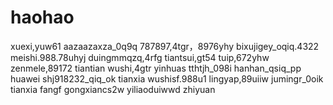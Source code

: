 # haohao
xuexi,yuw61
aazaazaxza_0q9q
787897,4tgr，8976yhy
bixujigey_oqiq.4322
meishi.988.78uhyj
duingmmqzq,4rfg
tiantsui,gt54
tuip,672yhw
zenmele,89172
tiantian
wushi,4gtr
yinhuas
tthtjh_098i
hanhan_qsiq_pp
huawei
shj918232_qiq_ok
tianxia
wushisf.988u1
lingyap,89uiiw
jumingr_0oik
tianxia
fangf
gongxiancs2w
yiliaoduiwwd
zhiyuan
